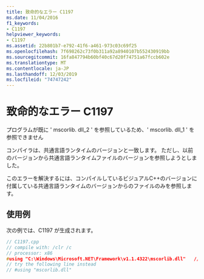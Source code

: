 ```yaml
---
title: 致命的なエラー C1197
ms.date: 11/04/2016
f1_keywords:
- C1197
helpviewer_keywords:
- C1197
ms.assetid: 22b801b7-e792-41f6-a461-973c03c69f25
ms.openlocfilehash: 7f698262c73f0b311a92a8940107b552430919bb
ms.sourcegitcommit: 16fa847794b60bf40c67d20f74751a67fccb602e
ms.translationtype: MT
ms.contentlocale: ja-JP
ms.lasthandoff: 12/03/2019
ms.locfileid: "74747242"
---
```

# <a name="fatal-error-c1197"></a>致命的なエラー C1197

プログラムが既に ' mscorlib. dll_2 ' を参照しているため、' mscorlib. dll_1 ' を参照できません

コンパイラは、共通言語ランタイムのバージョンと一致します。  ただし、以前のバージョンから共通言語ランタイムファイルのバージョンを参照しようとしました。

このエラーを解決するには、コンパイルしているビジュアルC++のバージョンに付属している共通言語ランタイムのバージョンからのファイルのみを参照します。

## <a name="example"></a>使用例

次の例では、C1197 が生成されます。

```cpp
// C1197.cpp
// compile with: /clr /c
// processor: x86
#using "C:\Windows\Microsoft.NET\Framework\v1.1.4322\mscorlib.dll"   // C1197
// try the following line instead
// #using "mscorlib.dll"
```
